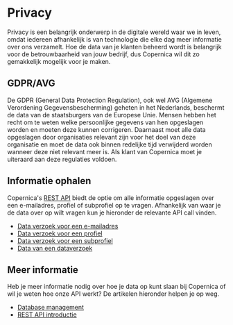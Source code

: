# Privacy

Privacy is een belangrijk onderwerp in de digitale wereld waar we in leven, 
omdat iedereen afhankelijk is van technologie die elke dag meer informatie 
over ons verzamelt. Hoe de data van je klanten beheerd wordt is belangrijk 
voor de betrouwbaarheid van jouw bedrijf, dus Copernica wil dit zo gemakkelijk 
mogelijk voor je maken.

## GDPR/AVG

De GDPR (General Data Protection Regulation), ook wel AVG (Algemene Verordening Gegevensbescherming) 
geheten in het Nederlands, beschermt de data van de staatsburgers van de 
Europese Unie. Mensen hebben het recht om te weten welke persoonlijke 
gegevens van hen opgeslagen worden en moeten deze kunnen corrigeren. 
Daarnaast moet alle data opgeslagen door organisaties relevant zijn voor het 
doel van deze organisatie en moet de data ook binnen redelijke tijd verwijderd 
worden wanneer deze niet relevant meer is. Als klant van Copernica moet je 
uiteraard aan deze regulaties voldoen.

## Informatie ophalen 

Copernica's [REST API](./rest-api) biedt de optie om alle informatie opgeslagen 
over een e-mailadres, profiel of subprofiel op te vragen. Afhankelijk van 
waar je de data over op wilt vragen kun je hieronder de relevante API call 
vinden.

* [Data verzoek voor een e-mailadres](./rest-post-email-datarequest)
* [Data verzoek voor een profiel](./rest-post-profile-datarequest)
* [Data verzoek voor een subprofiel](./rest-post-subprofile-datarequest)
* [Data van een dataverzoek](./rest-get-datarequest)

## Meer informatie

Heb je meer informatie nodig over hoe je data op kunt slaan bij Copernica 
of wil je weten hoe onze API werkt? De artikelen hieronder helpen je op weg.

* [Database management](./database-introduction)
* [REST API introductie](./rest-introduction)
